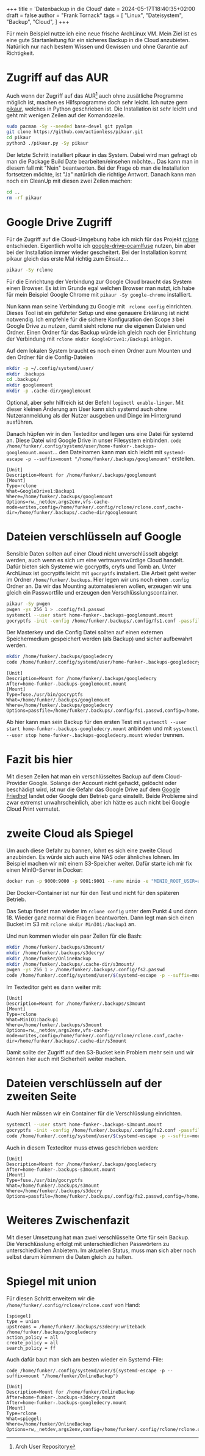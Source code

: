 +++
title = 'Datenbackup in die Cloud'
date = 2024-05-17T18:40:35+02:00
draft = false
author = "Frank Tornack"
tags = [
    "Linux",
    "Dateisystem",
    "Backup",
    "Cloud",
]
+++

Für mein Beispiel nutze ich eine neue frische ArchLinux VM. Mein Ziel ist es eine gute Startanleitung für ein sicheres Backup in die Cloud anzubieten. Natürlich nur nach bestem Wissen und Gewissen und ohne Garantie auf Richtigkeit. 

# Zugriff auf das AUR
Auch wenn der Zugriff auf das AUR[^1] auch ohne zusätliche Programme möglich ist, machen es Hilfsprogramme doch sehr leicht. Ich nutze gern [pikaur](https://github.com/actionless/pikaur), welches in Python geschrieben ist. Die Installation ist sehr leicht und geht mit wenigen Zeilen auf der Komandozeile.
```bash
sudo pacman -Sy --needed base-devel git pyalpm
git clone https://github.com/actionless/pikaur.git
cd pikaur
python3 ./pikaur.py -Sy pikaur
```
Der letzte Schritt installiert pikaur in das System. Dabei wird man gefragt ob man die Package Build Date bearbeiten/einsehen möchte... Das kann man in diesem fall mit "Nein" beantworten. Bei der Frage ob man die Installation fortsetzen möchte, ist "Ja" natürlich die richtige Antwort.
Danach kann man noch ein CleanUp mit diesen zwei Zeilen machen:
```bash
cd ..
rm -rf pikaur
```

# Google Drive Zugriff
Für de Zugriff auf die Cloud-Umgebung habe ich mich für das Projekt [rclone](https://rclone.org/) entschieden. Eigentlich wollte ich [google-drive-ocamlfuse](https://astrada.github.io/google-drive-ocamlfuse/) nutzen, bin aber bei der Installation immer wieder gescheitert.
Bei der Installation kommt pikaur gleich das erste Mal richtig zum Einsatz... 
```bash
pikaur -Sy rclone
```
Für die Einrichtung der Verbindung zur Google Cloud braucht das System einen Browser. Es ist im Grunde egal welchen Browser man nutzt, ich habe für mein Beispiel Google Chrome mit `pikaur -Sy google-chrome` installiert. 

Nun kann man seine Verbindung zu Google mit ` rclone config` einrichten. Dieses Tool ist ein geführter Setup und eine genauere Erklärung ist nicht notwendig. Ich empfehle für die sichere Konfiguration den Scope `3` bei Google Drive zu nutzen, damit sieht rclone nur die eigenen Dateien und Ordner. Einen Ordner für das Backup würde ich gleich nach der Einrichtung der Verbindung mit `rclone mkdir GoogleDrive1:/Backup1` anlegen.

Auf dem lokalen System braucht es noch einen Ordner zum Mounten und den Ordner für die Config-Dateien
```bash
mkdir -p ~/.config/systemd/user/
mkdir .backups
cd .backups/
mkdir googlemount
mkdir -p .cache-dir/googlemount
```
Optional, aber sehr hilfreich ist der Befehl `loginctl enable-linger`. Mit dieser kleinen Änderung am User kann sich systemd auch ohne Nutzeranmeldung als der Nutzer ausgeben und Dinge im Hintergrund ausführen.

Danach hüpfen wir in den Texteditor und legen uns eine Datei für systemd an. Diese Datei wird Google Drive in unser Filesystem einbinden.
`code /home/funker/.config/systemd/user/home-funker-.backups-googlemount.mount`... den Dateinamen kann man sich leicht mit `systemd-escape -p --suffix=mount "/home/funker/.backups/googlemount"` erstellen.
```
[Unit]
Description=Mount for /home/funker/.backups/googlemount
[Mount]
Type=rclone
What=GoogleDrive1:Backup1
Where=/home/funker/.backups/googlemount
Options=rw,_netdev,args2env,vfs-cache-mode=writes,config=/home/funker/.config/rclone/rclone.conf,cache-dir=/home/funker/.backups/.cache-dir/googlemount
```

# Dateien verschlüsseln auf Google
Sensible Daten sollten auf einer Cloud nicht unverschlüsselt abgelgt werden, auch wenn es sich um eine vertrauenswürdige Cloud handelt. Dafür bieten sich Systeme wie gocryptfs, cryfs und Tomb an. Unter ArchLinux ist gocryptfs leicht mit `gocryptfs` instaliert.
Die Arbeit geht weiter im Ordner `/home/funker/.backups`. Hier legen wir uns noch einen `.config` Ordner an.
Da wir das Mounting automatesieren wollen, erzeugen wir uns gleich ein Passwortfile und erzeugen den Verschlüsslungscontainer.
```bash
pikaur -Sy pwgen
pwgen -ys 256 1 > .config/fs1.passwd
systemctl --user start home-funker-.backups-googlemount.mount
gocryptfs -init -config /home/funker/.backups/.config/fs1.conf -passfile /home/funker/.backups/.config/fs1.passwd /home/funker/.backups/googlemount
```
Der Masterkey und die Config Datei sollten auf einen externen Speichermedium gespeichert werden (als Backup) und sicher aufbewahrt werden.
```bash
mkdir /home/funker/.backups/googledecry
code /home/funker/.config/systemd/user/home-funker-.backups-googledecry.mount
```
```
[Unit]
Description=Mount for /home/funker/.backups/googledecry
After=home-funker-.backups-googlemount.mount
[Mount]
Type=fuse./usr/bin/gocryptfs
What=/home/funker/.backups/googlemount
Where=/home/funker/.backups/googledecry
Options=passfile=/home/funker/.backups/.config/fs1.passwd,config=/home/funker/.backups/.config/fs1.conf
```

Ab hier kann man sein Backup für den ersten Test mit `systemctl --user start home-funker-.backups-googledecry.mount` anbinden und mit `systemctl --user stop home-funker-.backups-googledecry.mount` wieder trennen.

# Fazit bis hier
Mit diesen Zeilen hat man ein verschlüsseltes Backup auf dem Cloud-Provider Google. Solange der Account nicht gehackt, gelöscht oder beschädigt wird, ist nur die Gefahr das Google Drive auf dem [Google Friedhof](https://gcemetery.co/) landet oder Google den Betrieb ganz einstellt. Beide Probleme sind zwar extremst unwahrscheinlich, aber ich hätte es auch nicht bei Google Cloud Print vermutet.

# zweite Cloud als Spiegel
Um auch diese Gefahr zu bannen, lohnt es sich eine zweite Cloud anzubinden. Es würde sich auch eine NAS oder ähnliches lohnen. Im Beispiel machen wir mit einem S3-Speicher weiter. Dafür starte ich mir fix einen MinIO-Server in Docker:
```bash
docker run -p 9000:9000 -p 9001:9001 --name minio -e "MINIO_ROOT_USER=admin" -e "MINIO_ROOT_PASSWORD=toortoor123" quay.io/minio/minio server /data --console-address ":9001"
```
Der Docker-Container ist nur für den Test und nicht für den späteren Betrieb.

Das Setup findet man wieder im `rclone config` unter dem Punkt 4 und dann 18. Wieder ganz normal die Fragen beantworten.
Dann legt man sich einen Bucket im S3 mit `rclone mkdir MinIO1:/backup1` an.

Und nun kommen wieder ein paar Zeilen für die Bash:
```bash
mkdir /home/funker/.backups/s3mount/
mkdir /home/funker/.backups/s3decry/
mkdir /home/funker/OnlineBackup
mkdir /home/funker/.backups/.cache-dir/s3mount/
pwgen -ys 256 1 > /home/funker/.backups/.config/fs2.passwd
code /home/funker/.config/systemd/user/$(systemd-escape -p --suffix=mount "/home/funker/.backups/s3mount/")
```
Im Texteditor geht es dann weiter mit:
```
[Unit]
Description=Mount for /home/funker/.backups/s3mount
[Mount]
Type=rclone
What=MinIO1:backup1
Where=/home/funker/.backups/s3mount
Options=rw,_netdev,args2env,vfs-cache-mode=writes,config=/home/funker/.config/rclone/rclone.conf,cache-dir=/home/funker/.backups/.cache-dir/s3mount
```
Damit sollte der Zugriff auf den S3-Bucket kein Problem mehr sein und wir können hier auch mit Sicherheit weiter machen.

# Dateien verschlüsseln auf der zweiten Seite
Auch hier müssen wir ein Container für die Verschlüsslung einrichten.
```bash
systemctl --user start home-funker-.backups-s3mount.mount
gocryptfs -init -config /home/funker/.backups/.config/fs2.conf -passfile /home/funker/.backups/.config/fs2.passwd /home/funker/.backups/s3mount
code /home/funker/.config/systemd/user/$(systemd-escape -p --suffix=mount "/home/funker/.backups/s3decry/")
```
Auch in diesem Texteditor muss etwas geschrieben werden:
```
[Unit]
Description=Mount for /home/funker/.backups/googledecry
After=home-funker-.backups-s3mount.mount
[Mount]
Type=fuse./usr/bin/gocryptfs
What=/home/funker/.backups/s3mount
Where=/home/funker/.backups/s3decry
Options=passfile=/home/funker/.backups/.config/fs2.passwd,config=/home/funker/.backups/.config/fs2.conf
```

# Weiteres Zwischenfazit
Mit dieser Umsetzung hat man zwei verschlüsselte Orte für sein Backup. Die Verschlüsslung erfolgt mit unterschiedlichen Passwörtern zu unterschiedlichen Anbietern. Im aktuellen Status, muss man sich aber noch selbst darum kümmern die Daten gleich zu halten.

# Spiegel mit union
Für diesen Schritt erweitern wir die `/home/funker/.config/rclone/rclone.conf` von Hand:
```
[spiegel]
type = union
upstreams = /home/funker/.backups/s3decry:writeback /home/funker/.backups/googledecry
action_policy = all
create_policy = all
search_policy = ff
```

Auch dafür baut man sich am besten wieder ein Systemd-File:

`code /home/funker/.config/systemd/user/$(systemd-escape -p --suffix=mount "/home/funker/OnlineBackup")`
```
[Unit]
Description=Mount for /home/funker/OnlineBackup
After=home-funker-.backups-s3decry.mount
After=home-funker-.backups-googledecry.mount
[Mount]
Type=rclone
What=spiegel:
Where=/home/funker/OnlineBackup
Options=rw,_netdev,args2env,config=/home/funker/.config/rclone/rclone.conf
```

[^1]: Arch User Repository
